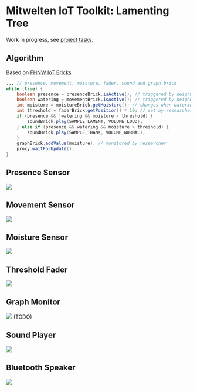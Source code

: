 # Mitwelten IoT Toolkit: Lamenting Tree

Work in progress, see [project tasks](https://github.com/orgs/mitwelten/projects/29/views/1).

## Algorithm
Based on [FHNW IoT Bricks](https://github.com/tamberg/fhnw-iot-bricks)

```Java
... // presence, movement, moisture, fader, sound and graph brick
while (true) {
    boolean presence = presenceBrick.isActive(); // triggered by neighbor
    boolean watering = movementBrick.isActive(); // triggered by neighbor
    int moisture = moistureBrick.getMoisture(); // changes when watering
    int threshold = faderBrick.getPosition() * 10; // set by researcher
    if (presence && !watering && moisture < threshold) {
        soundBrick.play(SAMPLE_LAMENT, VOLUME_LOUD);
    } else if (presence && watering && moisture > threshold) {
        soundBrick.play(SAMPLE_THANK, VOLUME_NORMAL);
    }
    graphBrick.addValue(moisture); // monitored by researcher
    proxy.waitForUpdate();
}
```

## Presence Sensor
<img src="https://live.staticflickr.com/65535/53555498743_8b6eb4584d_n.jpg"/>

## Movement Sensor
<img src="https://live.staticflickr.com/65535/53555296771_a5093d1c30_n.jpg"/>

## Moisture Sensor
<img src="https://live.staticflickr.com/65535/53555656209_ff78bec475_n.jpg"/>

## Threshold Fader
<img src="https://live.staticflickr.com/65535/53553968229_bcbe7178f5_n.jpg"/>

## Graph Monitor
<img src="https://live.staticflickr.com/65535/53555296771_a5093d1c30_n.jpg"/> (TODO)

## Sound Player
<img src="https://live.staticflickr.com/65535/53555296771_a5093d1c30_n.jpg"/>

## Bluetooth Speaker
<img src="https://live.staticflickr.com/65535/53554443987_3a80bd852b_n.jpg"/>
